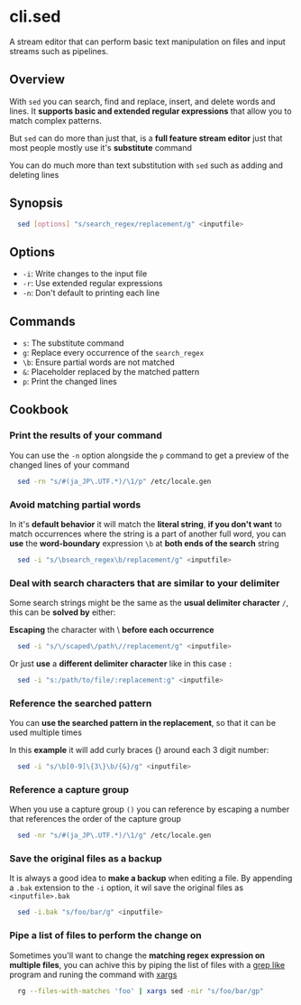 # cli.sed

A stream editor that can perform basic text manipulation on files and input
streams such as pipelines.

## Overview

With `sed` you can search, find and replace, insert, and delete words and
lines. It **supports basic and extended regular expressions** that allow you to
match complex patterns.

But `sed` can do more than just that, is a **full feature stream editor** just
that most people mostly use it's **substitute** command

You can do much more than text substitution with `sed` such as adding and
deleting lines

## Synopsis

```sh
  sed [options] "s/search_regex/replacement/g" <inputfile>
```

## Options

- `-i`: Write changes to the input file
- `-r`: Use extended regular expressions
- `-n`: Don't default to printing each line

## Commands

- `s`: The substitute command
- `g`: Replace every occurrence of the `search_regex`
- `\b`: Ensure partial words are not matched
- `&`: Placeholder replaced by the matched pattern
- `p`: Print the changed lines

## Cookbook

### Print the results of your command

You can use the `-n` option alongside the `p` command to get a preview of the
changed lines of your command

```sh
  sed -rn "s/#(ja_JP\.UTF.*)/\1/p" /etc/locale.gen
```

### Avoid matching partial words

In it's **default behavior** it will match the **literal string**, **if you
don't want** to match occurrences where the string is a part of another full
word, you can **use** the **word-boundary** expression `\b` at **both ends of
the search** string

```sh
  sed -i "s/\bsearch_regex\b/replacement/g" <inputfile>
```

### Deal with search characters that are similar to your delimiter

Some search strings might be the same as the **usual delimiter character** `/`,
this can be **solved by** either:

**Escaping** the character with \ **before each occurrence**

```sh
  sed -i "s/\/scaped\/path\//replacement/g" <inputfile>
```

Or just **use** a **different delimiter character** like in this case `:`

```sh
  sed -i "s:/path/to/file/:replacement:g" <inputfile>
```

### Reference the searched pattern

You can **use the searched pattern in the replacement**, so that it can be used
multiple times

In this **example** it will add curly braces {} around each 3 digit number:

```sh
  sed -i "s/\b[0-9]\{3\}\b/{&}/g" <inputfile>
```

### Reference a capture group

When you use a capture group `()` you can reference by escaping a number that
references the order of the capture group

```sh
  sed -nr "s/#(ja_JP\.UTF.*)/\1/g" /etc/locale.gen
```

### Save the original files as a backup

It is always a good idea to **make a backup** when editing a file. By appending
a `.bak` extension to the `-i` option, it wil save the original files as
`<inputfile>.bak`

```sh
  sed -i.bak "s/foo/bar/g" <inputfile>
```

### Pipe a list of files to perform the change on

Sometimes you'll want to change the **matching regex expression on multiple files**,
you can achive this by piping the list of files with a [grep like](./pgbs.md) program
and runing the command with [xargs](./b9tn.md) 

```sh
  rg --files-with-matches 'foo' | xargs sed -nir "s/foo/bar/gp"
```
